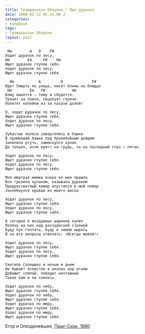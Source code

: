 ```yaml
---
title: Гражданская Оборона / Про дурачка
date: 2008-02-22 05:41:00 Z
categories:
- songbook
tags:
- Гражданская Оборона
layout: post
---
```


	 Hm        A   D    F#
	Ходит дурачок по лесу,
	Hm        Em     F#    Hm
	Ищет дурачок глупее себя.
	Ходит дурачок по лесу,
	Ищет дурачок глупее себя.
	
	  Hm           A         D             F#
	Идет Смерть по улице, несет блины на блюдце
	 Hm        Em   F#            Hm
	Кому вынется — тому и сбудется.
	Тронет за плечо, поцелует горячо.
	Полетят копейки из-за пазухи долой!
	
	О, ходит дурачок по лесу,
	Ищет дурачок глупее себя.
	Ходит дурачок по лесу,
	Ищет дурачок глупее себя.
	
	Зубастые колеса завертелись в башке
	В промокшей башке под бронебойным дождем
	Закипела ртуть, замахнулся кулак
	Да только, если крест на грудь, то на последний глаз — пятак.
	
	Ходит дурачок по лесу,
	Ищет дурачок глупее себя.
	Ходит дурачок по лесу,
	Ищет дурачок глупее себя.
	
	Моя мертвая мамка вчера ко мне пришла
	Все грозила кулаком, называла дураком
	Предрассветный комар опустился в мой пожар
	Захлебнулся кровью из моего виска
	
	Ходит дурачок по лесу,
	Ищет дурачок глупее себя.
	Ходит дурачок по лесу,
	Ищет дурачок глупее себя.
	
	А сегодня я воздушных шариков купил
	Полечу на них над расчудесной страной
	Буду пух глотать, буду в землю нырять
	И на все вопросы отвечать: «Всегда живой!»
	
	Ходит дурачок по лесу,
	Ищет дурачок глупее себя.
	Ходит дурачок по лесу,
	Ищет дурачок глупее себя.
	
	Светило Солнышко и ночью и днем
	Не бывает атеистов в окопах под огнем
	Добежит слепой, победит ничтожный
	Такое вам и не снилось.
	
	Ходит дурачок по небу,
	Ищет дурачок глупее себя.
	Ходит дурачок по небу,
	Ищет дурачок глупее себя.
	Ходит дурачок по миру,
	Ищет дурачок глупее себя.
	Ходит дурачок по миру,
	Ищет дурачок глупее себя.
Егор и Опизденевшие, [Прыг-Скок, 1990](http://www.gr-oborona.ru/texts/1056915813.html)

